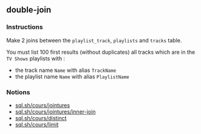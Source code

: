 ## double-join

### Instructions

Make 2 joins between the `playlist_track`, `playlists` and `tracks` table.

You must list 100 first results (without duplicates) all tracks which are in the `TV Shows` playlists with :

- the track name `Name` with alias `TrackName`
- the playlist name `Name` with alias `PlaylistName`

### Notions

- [sql.sh/cours/jointures](https://sql.sh/cours/jointures)
- [sql.sh/cours/jointures/inner-join](https://sql.sh/cours/jointures/inner-join)
- [sql.sh/cours/distinct](https://sql.sh/cours/distinct)
- [sql.sh/cours/limit](https://sql.sh/cours/limit)

